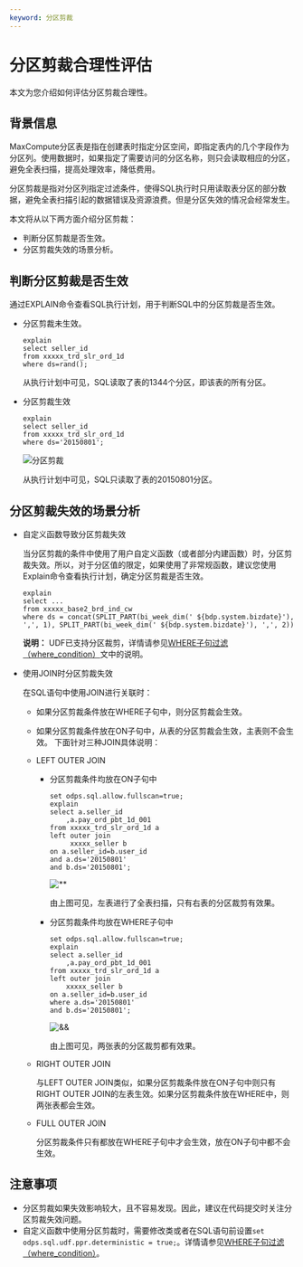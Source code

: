 ```yaml
---
keyword: 分区剪裁
---
```


# 分区剪裁合理性评估

本文为您介绍如何评估分区剪裁合理性。

## 背景信息

MaxCompute分区表是指在创建表时指定分区空间，即指定表内的几个字段作为分区列。使用数据时，如果指定了需要访问的分区名称，则只会读取相应的分区，避免全表扫描，提高处理效率，降低费用。

分区剪裁是指对分区列指定过滤条件，使得SQL执行时只用读取表分区的部分数据，避免全表扫描引起的数据错误及资源浪费。但是分区失效的情况会经常发生。

本文将从以下两方面介绍分区剪裁：

-   判断分区剪裁是否生效。
-   分区剪裁失效的场景分析。

## 判断分区剪裁是否生效

通过EXPLAIN命令查看SQL执行计划，用于判断SQL中的分区剪裁是否生效。

-   分区剪裁未生效。

    ```
    explain
    select seller_id
    from xxxxx_trd_slr_ord_1d
    where ds=rand();
    ```

    从执行计划中可见，SQL读取了表的1344个分区，即该表的所有分区。

-   分区剪裁生效

    ```
    explain
    select seller_id
    from xxxxx_trd_slr_ord_1d
    where ds='20150801';
    ```

    ![分区剪裁](https://static-aliyun-doc.oss-cn-hangzhou.aliyuncs.com/assets/img/zh-CN/1593359951/p99318.png)

    从执行计划中可见，SQL只读取了表的20150801分区。


## 分区剪裁失效的场景分析

-   自定义函数导致分区剪裁失效

    当分区剪裁的条件中使用了用户自定义函数（或者部分内建函数）时，分区剪裁失效。所以，对于分区值的限定，如果使用了非常规函数，建议您使用Explain命令查看执行计划，确定分区剪裁是否生效。

    ```
    explain
    select ...
    from xxxxx_base2_brd_ind_cw
    where ds = concat(SPLIT_PART(bi_week_dim(' ${bdp.system.bizdate}'), ',', 1), SPLIT_PART(bi_week_dim(' ${bdp.system.bizdate}'), ',', 2))
    ```

    **说明：** UDF已支持分区裁剪，详情请参见[WHERE子句过滤（where\_condition）](/intl.zh-CN/开发/SQL及函数/SELECT语句/SELECT语法介绍.md)文中的说明。

-   使用JOIN时分区剪裁失效

    在SQL语句中使用JOIN进行关联时：

    -   如果分区剪裁条件放在WHERE子句中，则分区剪裁会生效。
    -   如果分区剪裁条件放在ON子句中，从表的分区剪裁会生效，主表则不会生效。
    下面针对三种JOIN具体说明：

    -   LEFT OUTER JOIN
        -   分区剪裁条件均放在ON子句中

            ```
            set odps.sql.allow.fullscan=true;
            explain
            select a.seller_id
                ,a.pay_ord_pbt_1d_001
            from xxxxx_trd_slr_ord_1d a
            left outer join
                 xxxxx_seller b
            on a.seller_id=b.user_id
            and a.ds='20150801'
            and b.ds='20150801';
            ```

            ![**](https://static-aliyun-doc.oss-cn-hangzhou.aliyuncs.com/assets/img/zh-CN/1593359951/p99324.png)

            由上图可见，左表进行了全表扫描，只有右表的分区裁剪有效果。

        -   分区剪裁条件均放在WHERE子句中

            ```
            set odps.sql.allow.fullscan=true;
            explain
            select a.seller_id
                ,a.pay_ord_pbt_1d_001
            from xxxxx_trd_slr_ord_1d a
            left outer join
                xxxxx_seller b
            on a.seller_id=b.user_id
            where a.ds='20150801'
            and b.ds='20150801';
            ```

            ![&&](https://static-aliyun-doc.oss-cn-hangzhou.aliyuncs.com/assets/img/zh-CN/1593359951/p99327.png)

            由上图可见，两张表的分区裁剪都有效果。

    -   RIGHT OUTER JOIN

        与LEFT OUTER JOIN类似，如果分区剪裁条件放在ON子句中则只有RIGHT OUTER JOIN的左表生效。如果分区剪裁条件放在WHERE中，则两张表都会生效。

    -   FULL OUTER JOIN

        分区剪裁条件只有都放在WHERE子句中才会生效，放在ON子句中都不会生效。


## 注意事项

-   分区剪裁如果失效影响较大，且不容易发现。因此，建议在代码提交时关注分区剪裁失效问题。
-   自定义函数中使用分区剪裁时，需要修改类或者在SQL语句前设置`set odps.sql.udf.ppr.deterministic = true;`。详情请参见[WHERE子句过滤（where\_condition）](/intl.zh-CN/开发/SQL及函数/SELECT语句/SELECT语法介绍.md)。

